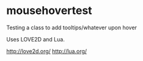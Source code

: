 mousehovertest
==============

Testing a class to add tooltips/whatever upon hover

Uses LOVE2D and Lua.

http://love2d.org/
http://lua.org/
